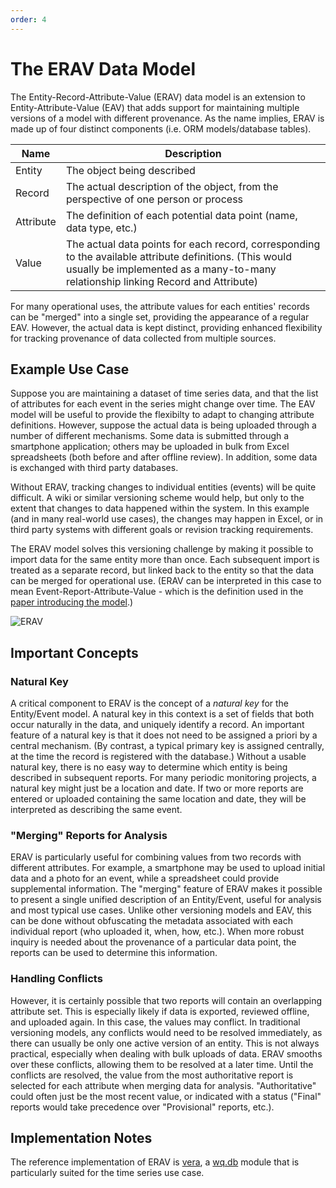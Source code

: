 ```yaml
---
order: 4
---
```


The ERAV Data Model
===================

The Entity-Record-Attribute-Value (ERAV) data model is an extension to Entity-Attribute-Value (EAV) that adds support for maintaining multiple versions of a model with different provenance.  As the name implies, ERAV is made up of four distinct components (i.e. ORM models/database tables).

 Name | Description
------|-------------
Entity | The object being described
Record | The actual description of the object, from the perspective of one person or process
Attribute | The definition of each potential data point (name, data type, etc.)
Value | The actual data points for each record, corresponding to the available attribute definitions. (This would usually be implemented as a many-to-many relationship linking Record and Attribute)

For many operational uses, the attribute values for each entities' records can be "merged" into a single set, providing the appearance of a regular EAV.  However, the actual data is kept distinct, providing enhanced flexibility for tracking provenance of data collected from multiple sources.

## Example Use Case
Suppose you are maintaining a dataset of time series data, and that the list of attributes for each event in the series might change over time.  The EAV model will be useful to provide the flexibilty to adapt to changing attribute definitions.  However, suppose the actual data is being uploaded through a number of different mechanisms.  Some data is submitted through a smartphone application; others may be uploaded in bulk from Excel spreadsheets (both before and after offline review).  In addition, some data is exchanged with third party databases.

Without ERAV, tracking changes to individual entities (events) will be quite difficult.  A wiki or similar versioning scheme would help, but only to the extent that changes to data happened within the system.  In this example (and in many real-world use cases), the changes may happen in Excel, or in third party systems with different goals or revision tracking requirements.

The ERAV model solves this versioning challenge by making it possible to import data for the same entity more than once.  Each subsequent import is treated as a separate record, but linked back to the entity so that the data can be merged for operational use.  (ERAV can be interpreted in this case to mean Event-Report-Attribute-Value - which is the definition used in the [paper introducing the model](http://wq.io/research/provenance).)

![ERAV](http://wq.io/media/images/erav.png)

## Important Concepts

### Natural Key

A critical component to ERAV is the concept of a *natural key* for the Entity/Event model.  A natural key in this context is a set of fields that both occur naturally in the data, and uniquely identify a record.  An important feature of a natural key is that it does not need to be assigned a priori by a central mechanism.  (By contrast, a typical primary key is assigned centrally, at the time the record is registered with the database.)  Without a usable natural key, there is no easy way to determine which entity is being described in subsequent reports.  For many periodic monitoring projects, a natural key might just be a location and date.  If two or more reports are entered or uploaded containing the same location and date, they will be interpreted as describing the same event.

### "Merging" Reports for Analysis
ERAV is particularly useful for combining values from two records with different attributes.  For example, a smartphone may be used to upload initial data and a photo for an event, while a spreadsheet could provide supplemental information.  The "merging" feature of ERAV makes it possible to present a single unified description of an Entity/Event, useful for analysis and most typical use cases.  Unlike other versioning models and EAV, this can be done without obfuscating the metadata associated with each individual report (who uploaded it, when, how, etc.).  When more robust inquiry is needed about the provenance of a particular data point, the reports can be used to determine this information.

### Handling Conflicts
However, it is certainly possible that two reports will contain an overlapping attribute set.  This is especially likely if data is exported, reviewed offline, and uploaded again.  In this case, the values may conflict.  In traditional versioning models, any conflicts would need to be resolved immediately, as there can usually be only one active version of an entity.  This is not always practical, especially when dealing with bulk uploads of data.  ERAV smooths over these conflicts, allowing them to be resolved at a later time.  Until the conflicts are resolved, the value from the most authoritative report is selected for each attribute when merging data for analysis.  "Authoritative" could often just be the most recent value, or indicated with a status ("Final" reports would take precedence over "Provisional" reports, etc.).

## Implementation Notes
The reference implementation of ERAV is [vera](http://wq.io/vera), a [wq.db](http://wq.io/wq.db) module that is particularly suited for the time series use case.

